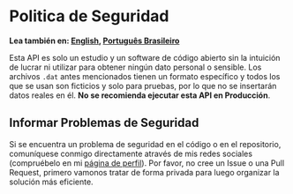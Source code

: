 # Politica de Seguridad

**Lea también en: [English](./SECURITY.md), [Português Brasileiro](./SECURITY.PT-BR.md)**

Esta API es solo un estudio y un software de código abierto sin la intuición de lucrar
ni utilizar para obtener ningún dato personal o sensible.
Los archivos `.dat` antes mencionados tienen un formato específico y todos los
que se usan son ficticios y solo para pruebas, por lo que no se insertarán
datos reales en él.
**No se recomienda ejecutar esta API en Producción**.

## Informar Problemas de Seguridad

Si se encuentra un problema de seguridad en el código o en el repositorio,
comuníquese conmigo directamente através de mis redes sociales (compruébelo en
mi [página de perfil](https://github.com/Mestre-Tramador#social-media)).
Por favor, no cree un Issue o una Pull Request, primero vamonos tratar de forma
privada para luego organizar la solución más eficiente.
